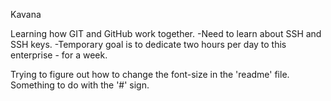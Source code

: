 Kavana

Learning how GIT and GitHub work together.
  -Need to learn about SSH and SSH keys.
  -Temporary goal is to dedicate two hours per day to this enterprise - for a week.
  
Trying to figure out how to change the font-size in the 'readme' file. Something to do with the '#' sign.
